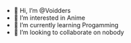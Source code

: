 - 👋 Hi, I’m @Voidders
- 👀 I’m interested in Anime
- 🌱 I’m currently learning Progamming
- 💞️ I’m looking to collaborate on nobody

<!---
Voidders/Voidders is a ✨ special ✨ repository because its `README.md` (this file) appears on your GitHub profile.
You can click the Preview link to take a look at your changes.
--->
